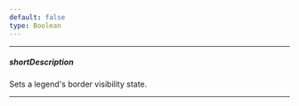 ```yaml
---
default: false
type: Boolean
---
```

---
##### shortDescription
Sets a legend's border visibility state.

---
